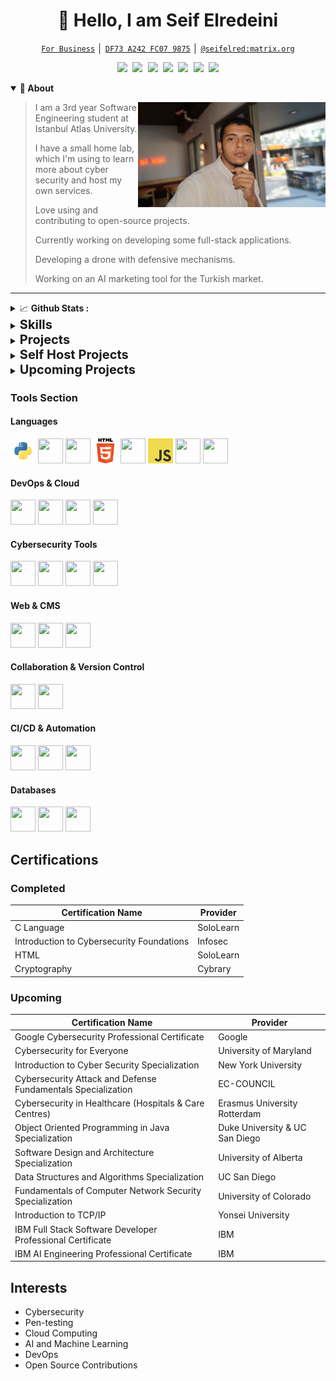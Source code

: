 <h1 align="center" title="...and I'm happy to see you here :)">👋 Hello, I am Seif Elredeini</h1>
<!-- Contact and keys -->
<p align="center">
<a href="mailto:info@seifelredeini.com" title="Email Address"><code>For Business</code></a> │ <a href="https://keybase.io/seifelred/" title="PGP Public Key"><code>DF73 A242 FC07 9875</code></a> │ <a href="https://matrix.to/#/@seifelred:matrix.org" title="Matrix User ID"><code>@seifelred:matrix.org</code></a>
</p>
<!-- Socials -->
<p align="center">
   <kbd>
  <a href="https://seifelredeini.com" title="Personal Website - seifelredeini.com" target="_blank"><img src="https://img.shields.io/badge/-seifelredeini.com-00CCB4?style=for-the-badge&logoColor=white" /></a>
  <a href="https://www.linkedin.com/in/seifelredeini/" target="_blank"><img src="https://img.shields.io/badge/-SeifElred-0072b1?&style=for-the-badge&logo=linkedin&logoColor=white" /></a>
  <a href="https://www.instagram.com/seifelred/" target="_blank"><img src="https://img.shields.io/badge/SeifElred-E4405F?style=for-the-badge&logo=instagram&logoColor=white" /></a>
  <a href="https://dev.to/seifelred" title="Dev.to - @seifelred" target="_blank"><img src="https://img.shields.io/badge/-seifelred-a75fff?style=for-the-badge&logo=Dev.to&logoColor=white" /></a>
  <a href="https://stackoverflow.com/users/22812288/seif-elredeini" title="StackOverflow - Seif Elredeini" target="_blank"><img src="https://img.shields.io/badge/-seifelredeini-f48225?style=for-the-badge&logo=Stackoverflow&logoColor=white" /></a>
  <a href="https://elred.medium.com/" title="Medium - Seif Elredeini" target="_blank"><img src="https://img.shields.io/badge/Medium-12100E?style=for-the-badge&logo=medium&logoColor=white" /></a>
  <a href="https://www.reddit.com/user/Seifelred" title="Reddit - u/Seifelred" target="_blank"><img src="https://img.shields.io/badge/-Seifelred-ff4500?style=for-the-badge&logo=reddit&logoColor=white" /></a>
  </kbd>
</p>
<!-- About Section -->

<!-- About Section -->
<details open="">
  <summary><b>👤 About</b></summary>
    <p>
      <img align=right width=300 src="https://github.com/SeifElred/SeifElred/blob/main/DSC02760.JPG" alt="Seif Elredeini" />
      
<blockquote>

I am a 3rd year Software Engineering student at Istanbul Atlas University.

I have a small home lab, which I'm using to learn more about cyber security and host my own services. 

Love using and contributing to open-source projects.

Currently working on developing some full-stack applications.

Developing a drone with defensive mechanisms.

Working on an AI marketing tool for the Turkish market.

</blockquote>
    
----
  
  </p>
</details>

<!-- Stats Section -->
<details>
<summary>
  <g-emoji class="g-emoji" alias="chart_with_upwards_trend" fallback-src="https://github.githubassets.com/images/icons/emoji/unicode/1f4c8.png">📈</g-emoji>
  <b>Github Stats : </b>
</summary>
<br/>

<p align="center">
    <img align="center" src="https://github-readme-stats.vercel.app/api?username=SeifElred&show_icons=true&hide_border=true&title_color=94b4a4&amp&icon_color=FFFFFF&amp&text_color=FFFFFF&amp&bg_color=000000&count_private=true&include_all_commits=true"/>
    <img align="center" height="195px" src="https://github-readme-stats.vercel.app/api/top-langs/?username=SeifElred&text_color=FFFFFF&bg_color=000000&title_color=94b4a4&langs_count=15&layout=compact&hide_border=true" />
</p>
</details>

<!-- Skills Section -->

<details>
<summary>
  <b style="font-size:20px;">Skills</b>
</summary>

| Skill                                         | Associated Project         |
|-----------------------------------------------|----------------------------|
| Python, Java, PHP, C, HTML, CSS, JavaScript, MySQL, NodeJS         | Various Projects |
| Java Language & Encryption Algorithms         | <a href="https://github.com/SeifElred/Encrypted-Chat-System">Encrypted Chat System</a>|
| Linux and Windows Server Management            | Self-hosted Services |
| AWS, Oracle Cloud, Google Cloud                | Deployed Projects |
| WordPress Customization                        | Personal Websites |
| Cybersecurity Tools (Nmap, Metasploit, BurpSuite) | Cybersecurity Projects |
| Docker & Containerization                       | Open Source Projects |
| Networking (TCP/IP, UDP)                       | Server and Project Deployments |
  
</details>

<!-- Projects Section -->
<details>
<summary>
  <b style="font-size:20px;">Projects</b>
</summary>

| Name                                         | Description         |
|-----------------------------------------------|----------------------------|
| AI Marketing Tool         | In development for the Turkish market |
| Smart Drone Project         | Leading a team to develop a drone with advanced defensive features |
| Search Engine         | Deployed on AWS |
| VPN Server using WireGuard         | Integrated with CloudFlare DNS Resolver |
| Password Manager and Cloud Storage System         | Self-hosted and customized |
| Web Hosting Server         | Personal web hosting server deployed and managed |
| Customized WordPress Websites         | Developed and sold multiple websites |
| Cybersecurity Projects         | Various projects involving network monitoring, package sniffing, and more |
| Open Source Deployments         | Deployed and managed various open-source projects on personal servers |
  
</details>

<!-- OS Projects Section -->
<details>
<summary>
  <b style="font-size:20px;">Self Host Projects</b>
</summary>


| Name                                         | Description         |
|-----------------------------------------------|----------------------------|
| Portainer         | <a href="https://www.portainer.io/">Docker Manager ???</a>|
| Vaultwarden         | <a href="https://hub.docker.com/r/vaultwarden/server">Password Manager + Chrome Extension ✅</a>|
| Nginx Proxy Manager         | <a href="https://nginxproxymanager.com/">Manage you conf easier from a GUI</a>|
| Searxng         | <a href="https://github.com/searxng/searxng">Your Own Search Engine</a>|
| Matrix.org         | <a href="https://github.com/SeifElred/Encrypted-Chat-System">Secure Chat System! Leave this low secure lifestyle</a>|
| FastPanel         | <a href="https://fastpanel.direct/">Server Control Panel! Forget CPanel</a>|
| Directus         | <a href="https://directus.io/">BackEnd CMS</a>|
| WireGuard         | <a href="https://www.wireguard.com/">Host you own VPN Service</a>|
| URL Shortener         | <a href="https://github.com/SeifElred/Url-Shorten-Worker">Your OWN URL SHORTENER + CloudFlare</a>|

</details>

<!-- Upcoming Projects Section -->
<details>
<summary>
  <b style="font-size:20px;">Upcoming Projects</b>
</summary>


| Name                                         |
|-----------------------------------------------|
| Full-Stack SAAS Website Builder         |
| University Applier         | 
| E-commerce Website          | 
| Custom PHP WordPress Site          | 
| Python Automation Scripts         | 
| Custom Router (OPNsense)          | 
| Defensive Drone          | 
| Canva Clone          | 
| Netflix Clone          | 
| Complier          | 
| AI Marketing Tool          | 
| CMS          | 
| ....          | 



</details>


### Tools Section

#### Languages
<code><img height="40" width="40" src="https://raw.githubusercontent.com/github/explore/80688e429a7d4ef2fca1e82350fe8e3517d3494d/topics/python/python.png"/></code>
<code><img height="40" width="40" src="https://images.vexels.com/media/users/3/166401/isolated/preview/b82aa7ac3f736dd78570dd3fa3fa9e24-java-programming-language-icon-by-vexels.png"/></code>
<code><img height="40" width="40" src="https://cdn.iconscout.com/icon/free/png-512/c-programming-569564.png"/></code>
<code><img height="40" width="40" src="https://raw.githubusercontent.com/github/explore/80688e429a7d4ef2fca1e82350fe8e3517d3494d/topics/html/html.png"/></code>
<code><img height="40" width="40" src="https://cdn.iconscout.com/icon/free/png-256/css-131-722685.png"/></code>
<code><img height="40" width="40" src="https://raw.githubusercontent.com/github/explore/80688e429a7d4ef2fca1e82350fe8e3517d3494d/topics/javascript/javascript.png"/></code>
<code><img height="40" width="40" src="https://www.mysql.com/common/logos/logo-mysql-170x115.png"/></code>
<code><img height="40" width="40" src="https://nodejs.org/static/images/logo.svg"/></code>

#### DevOps & Cloud
<code><img height="40" width="40" src="https://1000logos.net/wp-content/uploads/2021/11/Docker-Logo.png"/></code>
<code><img height="40" width="40" src="https://upload.wikimedia.org/wikipedia/commons/thumb/9/93/Amazon_Web_Services_Logo.svg/2560px-Amazon_Web_Services_Logo.svg.png"/></code>
<code><img height="40" width="40" src="https://uxistanbul.org/wp-content/uploads/2021/03/Oracle-Logo.png"/></code>
<code><img height="40" width="40" src="https://cdn.icon-icons.com/icons2/2699/PNG/512/google_cloud_logo_icon_170066.png"/></code>

#### Cybersecurity Tools
<code><img height="40" width="40" src="https://asset.brandfetch.io/idHnSFcYKj/idj4y8Dz-_.png"/></code>
<code><img height="40" width="40" src="https://w7.pngwing.com/pngs/122/777/png-transparent-metasploit-project-penetration-test-security-hacker-computer-security-shellcode-ruby-blue-angle-logo.png"/></code>
<code><img height="40" width="40" src="https://w7.pngwing.com/pngs/276/718/png-transparent-burp-suite-alt-macos-bigsur-icon.png"/></code>
<code><img height="40" width="40" src="https://www.wireshark.org/assets/img/wireshark-logo.png"/></code>

#### Web & CMS
<code><img height="40" width="40" src="https://upload.wikimedia.org/wikipedia/commons/9/93/Wordpress_Blue_logo.png"/></code>
<code><img height="40" width="40" src="https://w7.pngwing.com/pngs/816/934/png-transparent-nginx-hd-logo-thumbnail.png"/></code>
<code><img height="40" width="40" src="https://banner2.cleanpng.com/20180821/hiq/kisspng-logo-apache-http-server-apache-software-foundation-apache-performance-tuning-sysinfo-io-5b7c0e12385ba7.9035614115348567222309.jpg"/></code>

#### Collaboration & Version Control
<code><img height="40" width="40" src="https://git-scm.com/images/logos/downloads/Git-Icon-1788C.png"/></code>
<code><img height="40" width="40" src="https://github.githubassets.com/images/modules/logos_page/GitHub-Mark.png"/></code>

#### CI/CD & Automation
<code><img height="40" width="40" src="https://www.jenkins.io/images/logos/jenkins/jenkins.png"/></code>
<code><img height="40" width="40" src="https://img.icons8.com/color/452/gitlab.png"/></code>
<code><img height="40" width="40" src="https://logowik.com/content/uploads/images/vercel1868.jpg"/></code>

#### Databases
<code><img height="40" width="40" src="https://www.logo.wine/a/logo/MySQL/MySQL-Logo.wine.svg"/></code>
<code><img height="40" width="40" src="https://www.logo.wine/a/logo/PostgreSQL/PostgreSQL-Logo.wine.svg"/></code>
<code><img height="40" width="40" src="https://w7.pngwing.com/pngs/956/695/png-transparent-mongodb-original-wordmark-logo-icon-thumbnail.png"/></code>

## Certifications

### Completed

| **Certification Name**                                               | **Provider**                            |
|-----------------------------------------------------------------------|-------------------------------------------------|
| C Language                         | SoloLearn                                          |
| Introduction to Cybersecurity Foundations                                             |  Infosec                          |
| HTML                          | SoloLearn                             |
| Cryptography           | Cybrary                                      |

### Upcoming

| **Certification Name**                                               | **Provider**                            |
|-----------------------------------------------------------------------|-------------------------------------------------|
| Google Cybersecurity Professional Certificate                          | Google                                          |
| Cybersecurity for Everyone                                             | University of Maryland                          |
| Introduction to Cyber Security Specialization                           | New York University                             |
| Cybersecurity Attack and Defense Fundamentals Specialization           | EC-COUNCIL                                      |
| Cybersecurity in Healthcare (Hospitals & Care Centres)                 | Erasmus University Rotterdam                    |
| Object Oriented Programming in Java Specialization                      | Duke University & UC San Diego                   |
| Software Design and Architecture Specialization                         | University of Alberta                            |
| Data Structures and Algorithms Specialization                           | UC San Diego                                     |
| Fundamentals of Computer Network Security Specialization                | University of Colorado                           |
| Introduction to TCP/IP                                                 | Yonsei University                                |
| IBM Full Stack Software Developer Professional Certificate              | IBM                                             |
| IBM AI Engineering Professional Certificate                             | IBM                                             |

## Interests

- Cybersecurity
- Pen-testing
- Cloud Computing
- AI and Machine Learning
- DevOps
- Open Source Contributions
